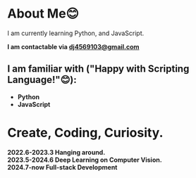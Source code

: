# About Me😊

I am currently learning Python, and JavaScript.<strong/>

**I am contactable via dj4569103@gmail.com**

## I am familiar with ("Happy with Scripting Language!"😊):
* Python
* JavaScript

# Create, Coding, Curiosity.

2022.6-2023.3 Hanging around.</br>
2023.5-2024.6 Deep Learning on Computer Vision. </br>
2024.7-now Full-stack Development
